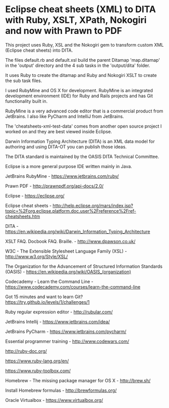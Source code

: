 # Eclipse cheat sheets (XML) to DITA with Ruby, XSLT, XPath, Nokogiri and now with Prawn to PDF

This project uses Ruby, XSL and the Nokogiri gem to transform custom XML (Eclipse cheat sheets) into DITA.

The files default.rb and default.xsl build the parent Ditamap 'map.ditamap' in the 'output' directory and the 4 sub tasks in the 'output/dita' folder.

It uses Ruby to create the ditamap and Ruby and Nokogiri XSLT to create the sub task files.

I used RubyMine and OS X for development.  RubyMine is an integrated development environment (IDE) for Ruby and Rails projects and has Git functionality built in.

RubyMine is a very advanced code editor that is a commercial product from JetBrains.  I also like PyCharm and IntelliJ from JetBrains.

The 'cheatsheets-xml-test-data' comes from another open source project I worked on and they are best viewed inside Eclipse.

Darwin Information Typing Architecture (DITA) is an XML data model for authoring and using DITA-OT you can publish those ideas.

The DITA standard is maintained by the OASIS DITA Technical Committee.

Eclipse is a more general purpose IDE written mainly in Java.

JetBrains RubyMine - https://www.jetbrains.com/ruby/

Prawn PDF - http://prawnpdf.org/api-docs/2.0/

Eclipse - https://eclipse.org/

Eclipse cheat sheets - http://help.eclipse.org/mars/index.jsp?topic=%2Forg.eclipse.platform.doc.user%2Freference%2Fref-cheatsheets.htm

DITA - https://en.wikipedia.org/wiki/Darwin_Information_Typing_Architecture

XSLT FAQ. Docbook FAQ. Braille. - http://www.dpawson.co.uk/

W3C - The Extensible Stylesheet Language Family (XSL) - http://www.w3.org/Style/XSL/

The Organization for the Advancement of Structured Information Standards (OASIS) - https://en.wikipedia.org/wiki/OASIS_(organization)

Codecademy - Learn the Command Line - https://www.codecademy.com/courses/learn-the-command-line

Got 15 minutes and want to learn Git? https://try.github.io/levels/1/challenges/1

Ruby regular expression editor - http://rubular.com/

JetBrains Intellij - https://www.jetbrains.com/idea/

JetBrains PyCharm - https://www.jetbrains.com/pycharm/

Essential programmer training - http://www.codewars.com/

http://ruby-doc.org/

https://www.ruby-lang.org/en/

https://www.ruby-toolbox.com/

Homebrew - The missing package manager for OS X - http://brew.sh/

Install Homebrew formulas - http://brewformulas.org/

Oracle Virtualbox - https://www.virtualbox.org/



